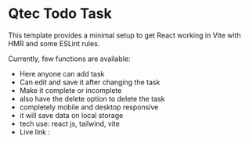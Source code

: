 # Qtec Todo Task

This template provides a minimal setup to get React working in Vite with HMR and some ESLint rules.

Currently, few functions are available:

- Here anyone can add task
- Can edit and save it after changing the task
- Make it complete or incomplete
- also have the delete option to delete the task
- completely mobile and desktop responsive
- it will save data on local storage
- tech use: react js, tailwind, vite
- Live link :
